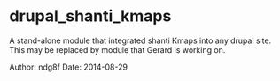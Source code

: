 drupal_shanti_kmaps
==========================

A stand-alone module that integrated shanti Kmaps into any drupal site. This may be replaced by module that Gerard is working on.

Author: ndg8f
Date: 2014-08-29
